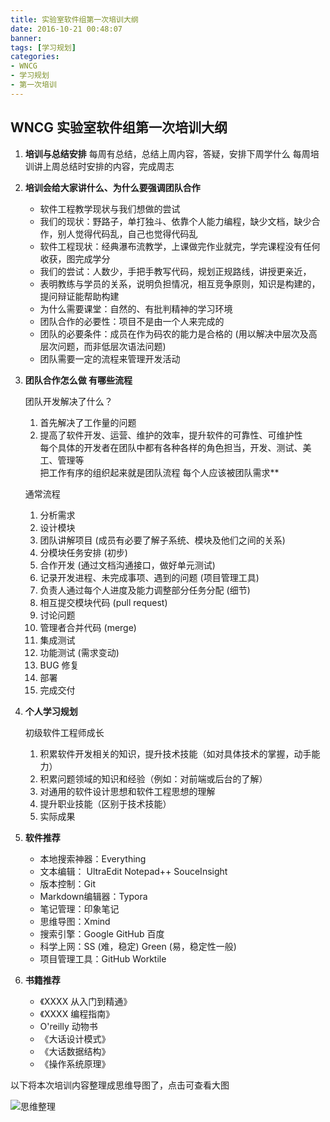 ```yaml
---
title: 实验室软件组第一次培训大纲
date: 2016-10-21 00:48:07
banner:
tags: [学习规划]
categories: 
- WNCG
- 学习规划
- 第一次培训
---
```



## WNCG 实验室软件组第一次培训大纲


1.  **培训与总结安排**
     每周有总结，总结上周内容，答疑，安排下周学什么
     每周培训讲上周总结时安排的内容，完成周志

<!--more-->

2.  **培训会给大家讲什么、为什么要强调团队合作**
    * 软件工程教学现状与我们想做的尝试
    * 我们的现状：野路子，单打独斗、依靠个人能力编程，缺少文档，缺少合作，别人觉得代码乱，自己也觉得代码乱
    * 软件工程现状：经典瀑布流教学，上课做完作业就完，学完课程没有任何收获，图完成学分
    * 我们的尝试：人数少，手把手教写代码，规划正规路线，讲授更亲近，
    * 表明教练与学员的关系，说明负担情况，相互竞争原则，知识是构建的，提问辩证能帮助构建
    * 为什么需要课堂：自然的、有批判精神的学习环境
    * 团队合作的必要性：项目不是由一个人来完成的
    * 团队的必要条件：成员在作为码农的能力是合格的 (用以解决中层次及高层次问题，而非低层次语法问题)
    * 团队需要一定的流程来管理开发活动

3.  **团队合作怎么做 有哪些流程**

      团队开发解决了什么？

    1. 首先解决了工作量的问题  
    2. 提高了软件开发、运营、维护的效率，提升软件的可靠性、可维护性  
       每个具体的开发者在团队中都有各种各样的角色担当，开发、测试、美工、管理等  
       把工作有序的组织起来就是团队流程
       每个人应该被团队需求**

    通常流程
    1. 分析需求
    2. 设计模块
    3. 团队讲解项目 (成员有必要了解子系统、模块及他们之间的关系)
    4. 分模块任务安排 (初步)
    5. 合作开发 (通过文档沟通接口，做好单元测试)
    6. 记录开发进程、未完成事项、遇到的问题 (项目管理工具)
    7. 负责人通过每个人进度及能力调整部分任务分配 (细节)
    8. 相互提交模块代码  (pull request)
    9. 讨论问题
    10. 管理者合并代码  (merge)
    11. 集成测试
    12. 功能测试 (需求变动)
    13. BUG 修复
    14. 部署
    15. 完成交付

4.  **个人学习规划**

     初级软件工程师成长

    1. 积累软件开发相关的知识，提升技术技能（如对具体技术的掌握，动手能力） 
    2. 积累问题领域的知识和经验（例如：对前端或后台的了解） 
    3. 对通用的软件设计思想和软件工程思想的理解 
    4. 提升职业技能（区别于技术技能） 
    5. 实际成果

5.  **软件推荐**
    * 本地搜索神器：Everything
    * 文本编辑： UltraEdit  Notepad++  SouceInsight
    * 版本控制：Git 
    * Markdown编辑器：Typora
    * 笔记管理：印象笔记
    * 思维导图：Xmind
    * 搜索引擎：Google  GitHub 百度
    * 科学上网：SS (难，稳定)  Green (易，稳定性一般)
    * 项目管理工具：GitHub  Worktile

6.  **书籍推荐**
    * 《XXXX 从入门到精通》
    * 《XXXX 编程指南》
    * O'reilly 动物书
    * 《大话设计模式》
    * 《大话数据结构》
    * 《操作系统原理》




以下将本次培训内容整理成思维导图了，点击可查看大图

![思维整理](./WNCG-第一周培训思维导图.png)